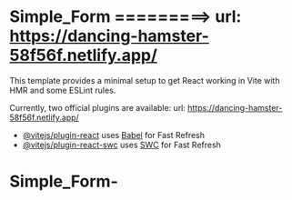 # Simple_Form =========> url: https://dancing-hamster-58f56f.netlify.app/

This template provides a minimal setup to get React working in Vite with HMR and some ESLint rules.

Currently, two official plugins are available:
url: https://dancing-hamster-58f56f.netlify.app/

- [@vitejs/plugin-react](https://github.com/vitejs/vite-plugin-react/blob/main/packages/plugin-react/README.md) uses [Babel](https://babeljs.io/) for Fast Refresh
- [@vitejs/plugin-react-swc](https://github.com/vitejs/vite-plugin-react-swc) uses [SWC](https://swc.rs/) for Fast Refresh
# Simple_Form-
